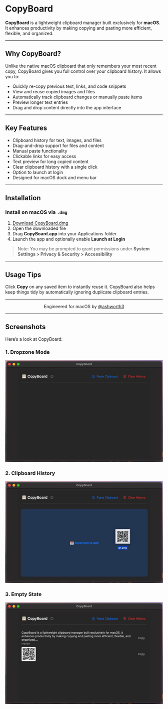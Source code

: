 # CopyBoard

**CopyBoard** is a lightweight clipboard manager built exclusively for **macOS**. It enhances productivity by making copying and pasting more efficient, flexible, and organized.

---

## Why CopyBoard?

Unlike the native macOS clipboard that only remembers your most recent copy, CopyBoard gives you full control over your clipboard history. It allows you to:

- Quickly re-copy previous text, links, and code snippets
- View and reuse copied images and files
- Automatically track clipboard changes or manually paste items
- Preview longer text entries
- Drag and drop content directly into the app interface

---

## Key Features

- Clipboard history for text, images, and files
- Drag-and-drop support for files and content
- Manual paste functionality
- Clickable links for easy access
- Text preview for long copied content
- Clear clipboard history with a single click
- Option to launch at login
- Designed for macOS dock and menu bar

---

## Installation

### Install on macOS via `.dmg`

1. [Download CopyBoard.dmg](https://github.com/ashworth3/CopyBoard/releases/latest)
2. Open the downloaded file
3. Drag **CopyBoard.app** into your Applications folder
4. Launch the app and optionally enable **Launch at Login**

> Note: You may be prompted to grant permissions under **System Settings > Privacy & Security > Accessibility**

---

## Usage Tips

Click **Copy** on any saved item to instantly reuse it. CopyBoard also helps keep things tidy by automatically ignoring duplicate clipboard entries.

---

<p align="center">
  Engineered for macOS by <a href="https://github.com/ashworth3">@ashworth3</a>
</p>

---

## Screenshots

Here’s a look at CopyBoard:

### 1. Dropzone Mode
<img src="CopyBoard1.png" alt="CopyBoard Dropzone View" width="600"/>

### 2. Clipboard History
<img src="CopyBoard2.png" alt="CopyBoard History View" width="600"/>

### 3. Empty State
<img src="CopyBoard3.png" alt="CopyBoard Empty State" width="600"/>
